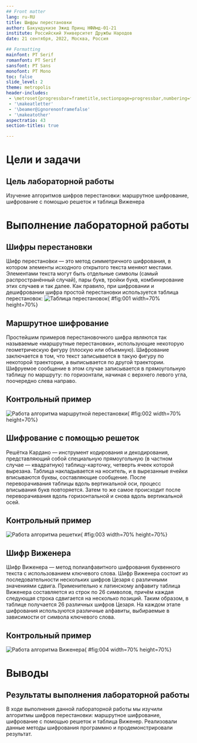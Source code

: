 ```yaml
---
## Front matter
lang: ru-RU
title: Шифры перестановки
author: Бакундукизе Эжид Принц НФИмд-01-21
institute: Российский Университет Дружбы Народов
date: 21 сентября, 2022, Москва, Россия

## Formatting
mainfont: PT Serif
romanfont: PT Serif
sansfont: PT Sans
monofont: PT Mono
toc: false
slide_level: 2
theme: metropolis
header-includes: 
 - \metroset{progressbar=frametitle,sectionpage=progressbar,numbering=fraction}
 - '\makeatletter'
 - '\beamer@ignorenonframefalse'
 - '\makeatother'
aspectratio: 43
section-titles: true

---
```


# Цели и задачи

## Цель лабораторной работы

Изучение алгоритмов шифров перестановки: маршрутное шифрование, шифрование с помощью решеток и таблица Виженера 

# Выполнение лабораторной работы

## Шифры перестановки

Шифр перестано́вки — это метод симметричного шифрования, в котором элементы исходного открытого текста меняют местами. Элементами текста могут быть отдельные символы (самый распространённый случай), пары букв, тройки букв, комбинирование этих случаев и так далее. 
Как правило, при шифровании и дешифровании шифра простой перестановки используется таблица перестановок:
![Таблица перестановок](image/04.png){ #fig:001 width=70% height=70%}

## Маршрутное шифрование

Простейшим примеров перестановочного шифра являются так называемые «маршрутные перестановки», использующие некоторую геометрическую фигуру (плоскую или объемную). Шифрование заключается в том, что текст записывается в такую фигуру по некоторой траектории, а выписывается по другой траектории. Шифруемое сообщение в этом случае записывается в прямоугольную таблицу по маршруту: по горизонтали, начиная с верхнего левого угла, поочередно слева направо. 

## Контрольный пример

![Работа алгоритма маршрутной перестановки](image/01.png){ #fig:002 width=70% height=70%}

## Шифрование с помощью решеток

Решётка Кардано — инструмент кодирования и декодирования, представляющий собой специальную прямоугольную (в частном случае — квадратную) таблицу-карточку, четверть ячеек которой вырезана.
Таблица накладывается на носитель, и в вырезанные ячейки вписываются буквы, составляющие сообщение. После переворачивания таблицы вдоль вертикальной оси, процесс вписывания букв повторяется. Затем то же самое происходит после переворачивания вдоль горизонтальной и снова вдоль вертикальной осей.


## Контрольный пример

![Работа алгоритма решетки](image/02.png){ #fig:003 width=70% height=70%}

## Шифр Виженера

Шифр Виженера — метод полиалфавитного шифрования буквенного текста с использованием ключевого слова.
Шифр Виженера состоит из последовательности нескольких шифров Цезаря с различными значениями сдвига. Применительно к латинскому алфавиту таблица Виженера составляется из строк по 26 символов, причём каждая следующая строка сдвигается на несколько позиций. Таким образом, в таблице получается 26 различных шифров Цезаря. На каждом этапе шифрования используются различные алфавиты, выбираемые в зависимости от символа ключевого слова.

## Контрольный пример

![Работа алгоритма Виженера](image/03.png){ #fig:004 width=70% height=70%}

# Выводы

## Результаты выполнения лабораторной работы

В ходе выполнения данной лабораторной работы мы изучили алгоритмы шифров перестановки: маршрутное шифрование, шифрование с помощью решеток и таблица Виженер. Реализовали данные методы шифрования программно и продемонстрировали результат.